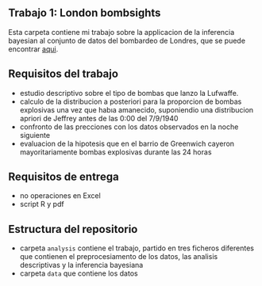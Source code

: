 ## Trabajo 1: London bombsights

Esta carpeta contiene mi trabajo sobre la applicacion de la inferencia bayesian al conjunto de datos del bombardeo de Londres, que se puede encontrar [aqui](http://bombsight.org/data/). 

## Requisitos del trabajo
- estudio descriptivo sobre el tipo de bombas que lanzo la Lufwaffe.
- calculo de la distribucion a posteriori para la proporcion de bombas explosivas una vez que habıa amanecido, suponiendio una distribucion apriori de Jeffrey antes de las 0:00 del 7/9/1940
- confronto de las precciones con los datos observados en la noche siguiente
- evaluacion de la hipotesis que en el barrio de Greenwich cayeron mayoritariamente bombas explosivas durante las 24 horas

## Requisitos de entrega
- no operaciones en Excel
- script R y pdf

## Estructura del repositorio
- carpeta `analysis` contiene el trabajo, partido en tres ficheros diferentes que contienen el preprocesiamento de los datos, las analisis descriptivas y la inferencia bayesiana
- carpeta `data` que contiene los datos